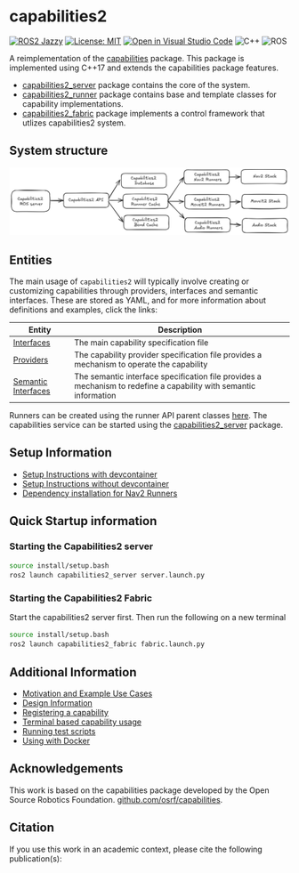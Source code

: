 # capabilities2

[![ROS2 Jazzy](https://img.shields.io/badge/ROS2-Jazzy-blue)](https://index.ros.org/doc/ros2/Releases/)
[![License: MIT](https://img.shields.io/badge/License-MIT-yellow.svg)](https://opensource.org/licenses/MIT)
[![Open in Visual Studio Code](https://img.shields.io/badge/vscode-dev-blue)](https://open.vscode.dev/airesearchlab/capabilities2)
![C++](https://img.shields.io/badge/Code-C++-informational?&logo=c%2b%2b)
![ROS](https://img.shields.io/badge/Framework-ROS2-informational?&logo=ROS)

A reimplementation of the [capabilities](https://github.com/osrf/capabilities) package. This package is implemented using C++17 and extends the capabilities package features. 
- [capabilities2_server](./capabilities2_server/readme.md) package contains the core of the system.
- [capabilities2_runner](./capabilities2_server/readme.md) package contains base and template classes for capability implementations.
- [capabilities2_fabric](./capabilities2_fabric/readme.md) package implements a control framework that utlizes capabilities2 system.


## System structure

![System Structure](./docs/images/system-structure.png)

## Entities

The main usage of `capabilities2` will typically involve creating or customizing capabilities through providers, interfaces and semantic interfaces. These are stored as YAML, and for more information about definitions and examples, click the links:

| Entity | Description |
| --- | --- |
| [Interfaces](./docs/interfaces.md) | The main capability specification file |
| [Providers](./docs/providers.md) | The capability provider specification file provides a mechanism to operate the capability |
| [Semantic Interfaces](./docs/semantic_interfaces.md) | The semantic interface specification file provides a mechanism to redefine a capability with semantic information |

Runners can be created using the runner API parent classes [here](./capabilities2_runner/readme.md). The capabilities service can be started using the [capabilities2_server](./capabilities2_server/readme.md) package.


## Setup Information
- [Setup Instructions with devcontainer](./docs/setup_with_dev.md)
- [Setup Instructions without devcontainer](./docs/setup.md)
- [Dependency installation for Nav2 Runners](./docs/nav2_setup.md)

## Quick Startup information

### Starting the Capabilities2 server

```bash
source install/setup.bash
ros2 launch capabilities2_server server.launch.py
```

### Starting the Capabilities2 Fabric

Start the capabilities2 server first. Then run the following on a new terminal

```bash
source install/setup.bash
ros2 launch capabilities2_fabric fabric.launch.py
```

## Additional Information
- [Motivation and Example Use Cases](./docs/motivation_and_examples.md)
- [Design Information](./docs/design.md)
- [Registering a capability](./capabilities2_server/docs/register.md)
- [Terminal based capability usage](./capabilities2_server/docs/terminal_usage.md)
- [Running test scripts](./docs/run_test_scripts.md)
- [Using with Docker](./docker/docs/startup.md)

## Acknowledgements

This work is based on the capabilities package developed by the Open Source Robotics Foundation. [github.com/osrf/capabilities](https://github.com/osrf/capabilities).

## Citation

If you use this work in an academic context, please cite the following publication(s):
